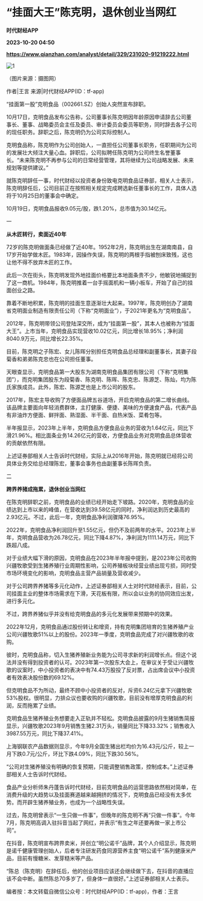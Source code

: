 # “挂面大王”陈克明，退休创业当网红
**时代财经APP**

**2023-10-20 04:50**

**https://www.qianzhan.com/analyst/detail/329/231020-91219222.html**

![1](https://img3.qianzhan.com/news/202310/20/20231020-65371de7dea1ea44_760x5000.jpg)

（图片来源：摄图网）

作者|王言 来源|时代财经APP(ID：tf-app)

“挂面第一股”克明食品（002661.SZ）创始人突然宣布辞职。

10月17日，克明食品发布公告称，公司董事长陈克明因年龄原因申请辞去公司董事长、董事、战略委员会主任及委员、审计委员会委员等职务，同时辞去各子公司的现任职务。辞职之后，陈克明仍为公司实际控制人。

克明食品称，陈克明作为公司创始人，一直担任公司董事长职务，任职期间为公司的发展壮大倾注大量心血。辞职后，公司拟聘任陈克明为公司终生名誉董事长。“未来陈克明不再参与公司的日常经营管理，其将继续为公司战略发展、未来规划等提供建议。”

就陈克明辞任一事，时代财经以投资者身份致电克明食品证券部，相关人士表示，陈克明辞任后，公司目前正在按照相关规定完成聘选新任董事长的工作，具体人选将于10月25日的董事会中确定。

10月19日，克明食品报收9.05元/股，跌1.20%，总市值为30.14亿元。

一

**从木匠转行，卖面近40年**

72岁的陈克明做面条已经做了近40年。1952年2月，陈克明出生在湖南南县，自17岁开始学做木匠。1983年，因操作失误，陈克明的两根手指被刨床致残，这也让他不得不放弃木匠的工作。

此后一次在街头，陈克明发现外地挂面价格要比本地面条贵不少，他敏锐地捕捉到了这一商机。1984年，陈克明推着一台手摇面机和一辆小板车，开始了自己的挂面创业之路。

靠着不断地积累，陈克明的挂面生意逐渐壮大起来。1997年，陈克明创办了湖南省克明面业制造有限责任公司（下称“克明面业”），于2021年更名为“克明食品”。

2012年，陈克明带领公司登陆深交所，成为“挂面第一股”，其本人也被称为“挂面大王”。上市当年，克明食品实现营收10.02亿元，同比增长18.95%；净利润8040.9万元，同比增长22.35%。

目前，陈克明之子陈宏、女儿陈晖分别担任克明食品总经理和副董事长，其妻子段菊香和弟弟陈克忠也在公司担任董事。

天眼查显示，克明食品第一大股东为湖南克明食品集团有限公司（下称“克明集团”），而克明集团股东为段菊香、陈克明、陈晖、陈克忠、陈源芝、陈灿，均为陈氏家族成员。此外，陈宏、陈源芝也是上市公司的股东。

2017年，陈宏主导收购了方便面品牌五谷道场，开启克明食品的第二增长曲线。该品牌主要面向年轻消费群体，主打健康、便捷、美味的方便速食产品，代表产品有非油炸方便面、鲜拌面、熟湿面、半干面、自热米饭、菜肴包等。

半年报显示，2023年上半年，克明食品方便食品业务的营收为1.64亿元，同比下滑21.96%。相比面条业务14.26亿元的营收，方便食品业务对克明食品总体营收的贡献依然有限。

上述证券部相关人士告诉时代财经，实际上从2016年开始，陈克明就已经将公司具体业务交给总经理陈宏，董事会事务也由副董事长陈晖负责。

二

**跨界养猪成拖累，退休创业当网红**

在陈克明辞职之前，克明食品的业绩已经开始走下坡路。2020年，克明食品的业绩达到上市以来的峰值，在营收达到39.58亿元的同时，净利润达到历史最高的2.93亿元。不过，此后一年，克明食品净利润骤降76.95%。

2022年，克明食品净利润回升至1.55亿元，但仍不及前两年的水平。2023年上半年，克明食品营收为26.78亿元，同比下降4.87%，净利润为1111.14万元，同比下跌超八成。

对于业绩大幅下滑的原因，克明食品在2023年半年报中提到，是2023年公司收购兴疆牧歌受到生猪养殖行业周期性影响，公司养殖板块经营业绩出现亏损，同时受市场环境变化的影响，克明食品主营产品销量及营收减少。

对于公司跨界养猪等多元化动作，上述证券部相关人士对时代财经表示，目前，公司挂面主业的整体市场需求在下滑，天花板有限，所以会以业务的协同效应出发，进行多元化。

不过，跨界养猪似乎并没有给克明食品的多元化发展带来预期中的效果。

2022年12月，克明食品通过股份转让和增资，持有克明集团培育的生猪养殖产业公司兴疆牧歌51%以上的股份。2023年一季度，克明食品完成了对兴疆牧歌的收购。

彼时，克明食品称，切入生猪养殖新业务能为公司寻求新的利润增长点。但这个说法并没有得到投资者的认可。2023年第一次股东大会上，在审议关于受让兴疆牧歌的议案时，中小投资者的表决中有74.43万股投了反对票，占出席会议中小投资者有效表决股份数的69.12%。

但克明食品不为所动，最终不顾中小投资者的反对，斥资6.24亿元拿下兴疆牧歌53%股权。很明显，力排众议也要收购的兴疆牧歌，目前没有增厚克明食品的利润，反而拖累了业绩。

克明食品生猪养殖业务想要走入正轨并不轻松。克明食品披露的9月生猪销售简报显示，兴疆牧歌2023年9月销售生猪2.31万头，销量同比下降33.32%；销售收入3987.55万元，同比下降37.41%。

上海钢联农产品数据则显示，今年9月全国生猪出栏均价为16.43元/公斤，较上一月下跌0.7元/公斤，环比下跌4.09%，同比下跌30.56%。

“公司对生猪养殖没有明确的恢复预期，只能调整销售政策，控制成本。”上述证券部相关人士告诉时代财经。

食品产业分析师朱丹蓬告诉时代财经，目前克明食品的运营思路依然相对简单，在消费升级的大趋势以及挂面赛道越来越拥挤的情况下，克明食品已经没有太多优势。而开辟生猪养殖业务，也成为一个战略性失误。

过去，陈克明曾表示“一生只做一件事”，但晚年的陈克明不再“只做一件事”。今年7月，陈克明高调入驻抖音当起了网红，并表示“有生之年还要再做一家上市公司”。

在抖音，陈克明宣布跨界卖米，并创立“明公诺千”品牌，其个人介绍显示，陈克明是诺千健康管理创始人，后者专注研发药食同源营养主食“明公诺千”系列健康米产品，目前有慢糖米、发芽糙米等产品。

“陈总（陈克明）在辞任后，他的创业项目应该还会继续做下去，在抖音的直播应该不会中断。虽然陈总70多岁了，但身体一直很好。”上述证券部相关人士表示。

编者按：本文转载自微信公众号：时代财经APP(ID：tf-app)，作者：王言